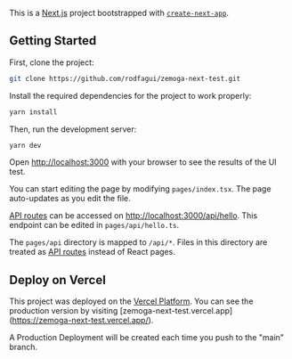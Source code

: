 This is a [Next.js](https://nextjs.org/) project bootstrapped with [`create-next-app`](https://github.com/vercel/next.js/tree/canary/packages/create-next-app).

## Getting Started

First, clone the project:

```bash
git clone https://github.com/rodfagui/zemoga-next-test.git
```

Install the required dependencies for the project to work properly:

```bash
yarn install
```

Then, run the development server:

```bash
yarn dev
```

Open [http://localhost:3000](http://localhost:3000) with your browser to see the results of the UI test.

You can start editing the page by modifying `pages/index.tsx`. The page auto-updates as you edit the file.

[API routes](https://nextjs.org/docs/api-routes/introduction) can be accessed on [http://localhost:3000/api/hello](http://localhost:3000/api/hello). This endpoint can be edited in `pages/api/hello.ts`.

The `pages/api` directory is mapped to `/api/*`. Files in this directory are treated as [API routes](https://nextjs.org/docs/api-routes/introduction) instead of React pages.

## Deploy on Vercel

This project was deployed on the [Vercel Platform](https://vercel.com/new?utm_medium=default-template&filter=next.js&utm_source=create-next-app&utm_campaign=create-next-app-readme). You can see the production version by visiting [zemoga-next-test.vercel.app] (https://zemoga-next-test.vercel.app/).

A Production Deployment will be created each time you push to the "main" branch.